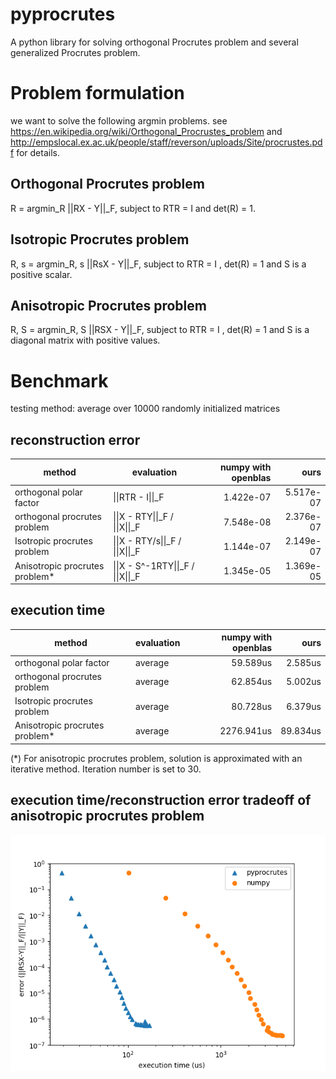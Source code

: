 # pyprocrutes
A python library for solving orthogonal Procrutes problem and several generalized Procrutes problem.

# Problem formulation
we want to solve the following argmin problems. 
see https://en.wikipedia.org/wiki/Orthogonal_Procrustes_problem
and http://empslocal.ex.ac.uk/people/staff/reverson/uploads/Site/procrustes.pdf for details.
## Orthogonal Procrutes problem
R = argmin\_R \|\|RX - Y\|\|\_F, subject to RTR = I and det(R) = 1.
## Isotropic Procrutes problem
R, s = argmin\_R, s \|\|RsX - Y\|\|\_F, subject to RTR = I , det(R) = 1 and S is a positive scalar.
## Anisotropic Procrutes problem
R, S = argmin\_R, S \|\|RSX - Y\|\|\_F, subject to RTR = I , det(R) = 1 and S is a diagonal matrix with positive values.


# Benchmark 
testing method: average over 10000 randomly initialized matrices
## reconstruction error
|        method                |   evaluation        | numpy with openblas | ours              |  
| ---------------------------- | --------------------|--------------------:|------------------:|
| orthogonal polar factor      | \|\|RTR - I\|\|\_F  |                   1.422e-07 | 5.517e-07 | 
| orthogonal procrutes problem | \|\|X - RTY\|\|\_F /  \|\|X\|\|\_F|      7.548e-08 | 2.376e-07 | 
| Isotropic procrutes problem  | \|\|X - RTY/s\|\|\_F  /  \|\|X\|\|\_F |   1.144e-07 | 2.149e-07 | 
| Anisotropic procrutes problem*| \|\|X - S^-1RTY\|\|\_F  /  \|\|X\|\|\_F |   1.345e-05 | 1.369e-05 | 

## execution time
|        method                |   evaluation        | numpy with openblas | ours              |
| ---------------------------- | --------------------|--------------------:|------------------:|
| orthogonal polar factor      | average             | 59.589us            | 2.585us           |
| orthogonal procrutes problem | average             | 62.854us            | 5.002us           |
| Isotropic procrutes problem  | average             | 80.728us            | 6.379us           |
| Anisotropic procrutes problem*| average            | 2276.941us          | 89.834us          |

(*) For anisotropic procrutes problem, solution is approximated with an iterative method. Iteration number is set to 30.

## execution time/reconstruction error tradeoff of anisotropic procrutes problem
![alt text](https://github.com/derleeG/pyprocrutes/blob/master/fig/Figure.png "Tradeoff plot")
